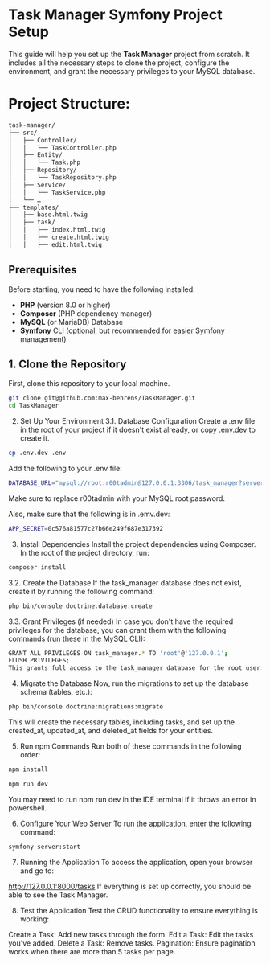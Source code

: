 # Task Manager Symfony Project Setup

This guide will help you set up the **Task Manager** project from scratch. It includes all the necessary steps to clone the project, 
configure the environment, and grant the necessary privileges to your MySQL database.

# Project Structure:

```bash
task-manager/
├── src/
│   ├── Controller/
│   │   └── TaskController.php
│   ├── Entity/
│   │   └── Task.php
│   ├── Repository/
│   │   └── TaskRepository.php
│   ├── Service/
│   │   └── TaskService.php
│   └── …
├── templates/
│   ├── base.html.twig
│   ├── task/
│   │   ├── index.html.twig
│   │   ├── create.html.twig
│   │   ├── edit.html.twig
```



## Prerequisites

Before starting, you need to have the following installed:

- **PHP** (version 8.0 or higher)
- **Composer** (PHP dependency manager)
- **MySQL** (or MariaDB) Database
- **Symfony** CLI (optional, but recommended for easier Symfony management)

## 1. Clone the Repository

First, clone this repository to your local machine.

```bash
git clone git@github.com:max-behrens/TaskManager.git
cd TaskManager
```

2. Set Up Your Environment
3.1. Database Configuration
Create a .env file in the root of your project if it doesn't exist already, or copy .env.dev to create it.
```bash
cp .env.dev .env
```
Add the following to your .env file:
```bash
DATABASE_URL="mysql://root:r00tadmin@127.0.0.1:3306/task_manager?serverVersion=5.7"
```
Make sure to replace r00tadmin with your MySQL root password.

Also, make sure that the following is in .emv.dev:
```bash
APP_SECRET=0c576a81577c27b66e249f687e317392
```

3. Install Dependencies
Install the project dependencies using Composer. In the root of the project directory, run:

```bash
composer install
```


3.2. Create the Database
If the task_manager database does not exist, create it by running the following command:

```bash
php bin/console doctrine:database:create
```

3.3. Grant Privileges (if needed)
In case you don't have the required privileges for the database, you can grant them with the following commands (run these in the MySQL CLI):

```bash
GRANT ALL PRIVILEGES ON task_manager.* TO 'root'@'127.0.0.1';
FLUSH PRIVILEGES;
This grants full access to the task_manager database for the root user.
```

4. Migrate the Database
Now, run the migrations to set up the database schema (tables, etc.):

```bash
php bin/console doctrine:migrations:migrate
```
This will create the necessary tables, including tasks, and set up the created_at, updated_at, and deleted_at fields for your entities.

5. Run npm Commands
Run both of these commands in the following order:
```bash
npm install
```
```bash
npm run dev
```
You may need to run npm run dev in the IDE terminal if it throws an error in powershell.

6. Configure Your Web Server
To run the application, enter the following command:

```bash
symfony server:start
```

7. Running the Application
To access the application, open your browser and go to:

http://127.0.0.1:8000/tasks
If everything is set up correctly, you should be able to see the Task Manager.

8. Test the Application
Test the CRUD functionality to ensure everything is working:

Create a Task: Add new tasks through the form.
Edit a Task: Edit the tasks you've added.
Delete a Task: Remove tasks.
Pagination: Ensure pagination works when there are more than 5 tasks per page.